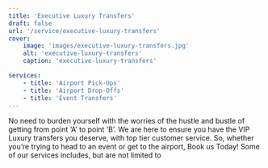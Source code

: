 ```yaml
---
title: 'Executive Luxury Transfers'
draft: false
url: '/service/executive-luxury-transfers'
cover:
    image: 'images/executive-luxury-transfers.jpg'
    alt: 'executive-luxury-transfers'
    caption: 'executive-luxury-transfers'

services:
    - title: 'Airport Pick-Ups'
    - title: 'Airport Drop-Offs'
    - title: 'Event Transfers'
---
```


No need to burden yourself with the worries of the hustle and bustle of getting from point ‘A’ to point ‘B’. We are here to ensure you have the VIP Luxury transfers you deserve, with top tier customer service. So, whether you’re trying to head to an event or get to the airport, Book us Today! Some of our services includes, but are not limited to
